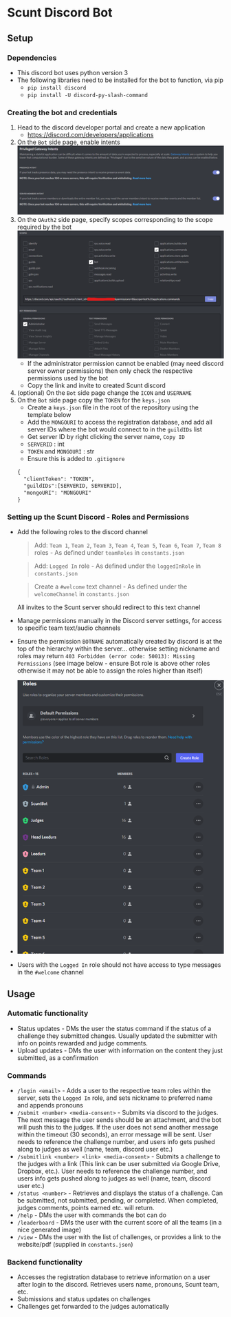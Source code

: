 # Scunt Discord Bot
## Setup
### Dependencies
* This discord bot uses python version 3
* The following libraries need to be installed for the bot to function, via pip
  * ```pip install discord```
  * ```pip install -U discord-py-slash-command```

### Creating the bot and credentials
1. Head to the discord developer portal and create a new application
    * https://discord.com/developers/applications
2.  On the ```Bot``` side page, enable intents 
    ![intents](/setup/Intents.png)
3. On the ```OAuth2``` side page, specify scopes corresponding to the scope required by the bot
    ![scope](/setup/Scopes.png)
    * If the administrator permission cannot be enabled (may need discord server owner permissions) then only check the respective permissions used by the bot
    * Copy the link and invite to created Scunt discord
4. (optional) On the ```Bot``` side page change the ```ICON``` and ```USERNAME```
5. On the ```Bot``` side page copy the ```TOKEN``` for the ```keys.json```
    * Create a ```keys.json``` file in the root of the repository using the template below
    * Add the ```MONGOURI``` to access the registration database, and add all server IDs where the bot would connect to in the ```guildIDs``` list
    * Get server ID by right clicking the server name, ```Copy ID```
    * ```SERVERID``` : int
    * ```TOKEN``` and ```MONGOURI``` : str
    * Ensure this is added to ```.gitignore```
    ```
    {
      "clientToken": "TOKEN",
      "guildIDs":[SERVERID, SERVERID],
      "mongoURI": "MONGOURI"
    }
    ```
### Setting up the Scunt Discord - Roles and Permissions
  * Add the following roles to the discord channel
    
    > Add: ```Team 1```, ```Team 2```, ```Team 3```, ```Team 4```, ```Team 5```, ```Team 6```, ```Team 7```, ```Team 8``` roles - As defined under ```teamRoles``` in ```constants.json```

    > Add: ```Logged In``` role - As defined under the ```loggedInRole``` in ```constants.json```

    > Create a ```#welcome``` text channel - As defined under the ```welcomeChannel``` in ```constants.json```

    All invites to the Scunt server should redirect to this text channel

  * Manage permissions manually in the Discord server settings, for access to specific team text/audio channels
  * Ensure the permission ```BOTNAME``` automatically created by discord is at the top of the hierarchy within the server... otherwise setting nickname and roles may return ```403 Forbidden (error code: 50013): Missing Permissions``` (see image below - ensure Bot role is above other roles otherwise it may not be able to assign the roles higher than itself)
  * ![hierarchy](/setup/Hierarchy.png)
  * Users with the ```Logged In``` role should not have access to type messages in the ```#welcome``` channel

## Usage
### Automatic functionality
  * Status updates - DMs the user the status command if the status of a challenge they submitted changes. Usually updated the submitter with info on points rewarded and judge comments.
  * Upload updates - DMs the user with information on the content they just submitted, as a confirmation

### Commands
  * ```/login <email>``` - Adds a user to the respective team roles within the server, sets the ```Logged In``` role, and sets nickname to preferred name and appends pronouns
  * ```/submit <number> <media-consent>``` - Submits via discord to the judges. The next message the user sends should be an attachment, and the bot will push this to the judges. If the user does not send another message within the timeout (30 seconds), an error message will be sent. User needs to reference the challenge number, and users info gets pushed along to judges as well (name, team, discord user etc.)
  * ```/submitlink <number> <link> <media-consent>``` - Submits a challenge to the judges with a link (This link can be user submitted via Google Drive, Dropbox, etc.). User needs to reference the challenge number, and users info gets pushed along to judges as well (name, team, discord user etc.)
  * ```/status <number>``` - Retrieves and displays the status of a challenge. Can be submitted, not submitted, pending, or completed. When completed, judges comments, points earned etc. will return.
  * ```/help``` - DMs the user with commands the bot can do
  * ```/leaderboard``` - DMs the user with the current score of all the teams (in a nice generated image)
  * ```/view``` - DMs the user with the list of challenges, or provides a link to the website/pdf (supplied in ```constants.json```)

### Backend functionality
  * Accesses the registration database to retrieve information on a user after login to the discord. Retrieves users name, pronouns, Scunt team, etc.
  * Submissions and status updates on challenges
  * Challenges get forwarded to the judges automatically 
